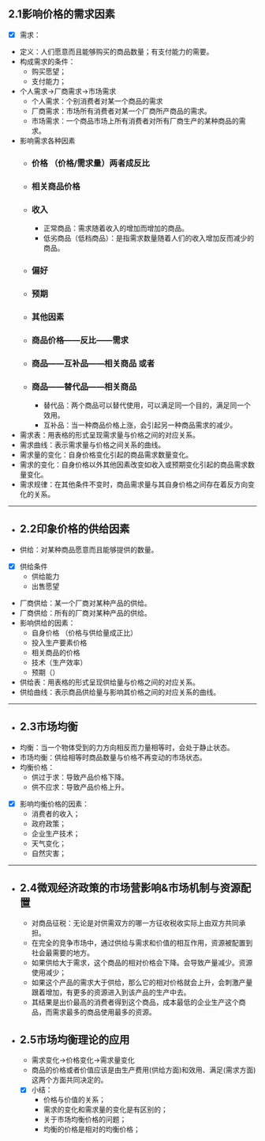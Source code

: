 ## 2.1影响价格的需求因素
- [x] 需求：
- 定义：人们愿意而且能够购买的商品数量；有支付能力的需要。
- 构成需求的条件：
  - 购买愿望；
  - 支付能力；
- 个人需求->厂商需求->市场需求
  - 个人需求：个别消费者对某一个商品的需求
  - 厂商需求：市场所有消费者对某一个厂商所产商品的需求。
  - 市场需求：一个商品市场上所有消费者对所有厂商生产的某种商品的需求。
- 影响需求各种因素
  - ### 价格  （价格/需求量）两者成反比
  - ### 相关商品价格
  - ### 收入
    - 正常商品：需求随着收入的增加而增加的商品。
    - 低劣商品（低档商品）：是指需求数量随着人们的收入增加反而减少的商品。
  - ### 偏好
  - ### 预期
  - ### 其他因素
    
  - ### 商品价格——反比——需求
  - ### 商品——互补品——相关商品 或者
  - ### 商品——替代品——相关商品
    - 替代品：两个商品可以替代使用，可以满足同一个目的，满足同一个效用。
    - 互补品：当一种商品价格上涨，会引起另一种商品需求的减少。
- 需求表：用表格的形式呈现需求量与价格之间的对应关系。
- 需求曲线：表示需求量与价格之间关系的曲线。
- 需求量的变化：自身价格变化引起的商品需求数量变化。
- 需求的变化：自身价格以外其他因素改变如收入或预期变化引起的商品需求数量变化。
- 需求规律：在其他条件不变时，商品需求量与其自身价格之间存在着反方向变化的关系。
---
- ## 2.2印象价格的供给因素
- 供给：对某种商品愿意而且能够提供的数量。
- [x] 供给条件
  - 供给能力
  - 出售愿望
- 厂商供给：某一个厂商对某种产品的供给。
- 厂商供给：所有的厂商对某种产品的供给。
- 影响供给的因素：
  - 自身价格 （价格与供给量成正比）
  - 投入生产要素价格
  - 相关商品的价格
  - 技术（生产效率）
  - 预期（）
- 供给表：用表格的形式呈现供给量与价格之间的对应关系。
- 供给曲线：表示商品供给量与影响其价格之间的对应关系的曲线。
---
- ## 2.3市场均衡
- 均衡：当一个物体受到的力方向相反而力量相等时，会处于静止状态。
- 市场均衡：供给相等时商品数量与价格不再变动的市场状态。
- 均衡价格：
  - 供过于求：导致产品价格下降。
  - 供不应求：导致产品价格上升。
- [x] 影响均衡价格的因素：
    - 消费者的收入；
    - 政府政策；
    - 企业生产技术；
    - 天气变化；
    - 自然灾害；
---
- ## 2.4微观经济政策的市场营影响&市场机制与资源配置
  - 对商品征税：无论是对供需双方的哪一方征收税收实际上由双方共同承担。
  - 在完全的竞争市场中，通过供给与需求和价值的相互作用，资源被配置到社会最需要的地方。
  - 如果供给大于需求，这个商品的相对价格会下降。会导致产量减少。资源使用减少；
  - 如果这个产品的需求大于供给，那么它的相对价格就会上升，会刺激产量跟着增加，有更多的资源进入到该产品的生产中去。
  - 其结果是出价最高的消费者得到这个商品，成本最低的企业生产这个商品，而需求最多的商品使用最多的资源。
- ## 2.5市场均衡理论的应用
  - 需求变化->价格变化->需求量变化
  - 商品的价格或者价值应该是由生产费用(供给方面)和效用、满足(需求方面)这两个方面共同决定的。
  - [x] 小结：
    - 价格与价值的关系；
    - 需求的变化和需求量的变化是有区别的；
    - 关于市场均衡价格的问题；
    - 均衡的价格是相对的均衡价格；
